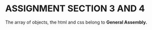 ASSIGNMENT SECTION 3 AND 4
======

The array of objects, the html and css belong to **General Assembly.**
